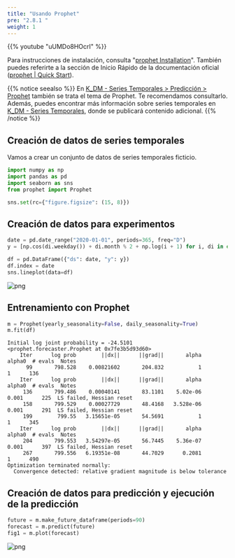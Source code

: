 ```yaml
---
title: "Usando Prophet"
pre: "2.8.1 "
weight: 1
---
```


{{% youtube "uUMDo8HOcrI" %}}

Para instrucciones de instalación, consulta "[prophet Installation](https://facebook.github.io/prophet/docs/installation.html)". También puedes referirte a la sección de Inicio Rápido de la documentación oficial ([prophet | Quick Start](https://facebook.github.io/prophet/docs/quick_start.html)).

{{% notice seealso %}}
En [K_DM - Series Temporales > Predicción > Prophet](https://k-dm.work/ja/timeseries/forecast/001-prophet/) también se trata el tema de Prophet. Te recomendamos consultarlo. Además, puedes encontrar más información sobre series temporales en [K_DM - Series Temporales](https://k-dm.work/ja/timeseries/), donde se publicará contenido adicional. 
{{% /notice %}}

## Creación de datos de series temporales
Vamos a crear un conjunto de datos de series temporales ficticio.


```python
import numpy as np
import pandas as pd
import seaborn as sns
from prophet import Prophet

sns.set(rc={"figure.figsize": (15, 8)})
```

## Creación de datos para experimentos


```python
date = pd.date_range("2020-01-01", periods=365, freq="D")
y = [np.cos(di.weekday()) + di.month % 2 + np.log(i + 1) for i, di in enumerate(date)]

df = pd.DataFrame({"ds": date, "y": y})
df.index = date
sns.lineplot(data=df)
```

    
![png](/images/basic/timeseries/prophet_files/prophet_3_1.png)
    

## Entrenamiento con Prophet


```python
m = Prophet(yearly_seasonality=False, daily_seasonality=True)
m.fit(df)
```

    Initial log joint probability = -24.5101
    <prophet.forecaster.Prophet at 0x7fe3b5d93d60>
        Iter      log prob        ||dx||      ||grad||       alpha      alpha0  # evals  Notes 
          99       798.528    0.00821602       204.832           1           1      136   
        Iter      log prob        ||dx||      ||grad||       alpha      alpha0  # evals  Notes 
         136       799.486    0.00040141       83.1101    5.02e-06       0.001      225  LS failed, Hessian reset 
         158       799.529    0.00027729       48.4168   3.528e-06       0.001      291  LS failed, Hessian reset 
         199        799.55   3.15651e-05       54.5691           1           1      345   
        Iter      log prob        ||dx||      ||grad||       alpha      alpha0  # evals  Notes 
         204       799.553   3.54297e-05       56.7445    5.36e-07       0.001      397  LS failed, Hessian reset 
         267       799.556   6.19351e-08       44.7029      0.2081           1      490   
    Optimization terminated normally: 
      Convergence detected: relative gradient magnitude is below tolerance


## Creación de datos para predicción y ejecución de la predicción

```python
future = m.make_future_dataframe(periods=90)
forecast = m.predict(future)
fig1 = m.plot(forecast)
```


    
![png](/images/basic/timeseries/prophet_files/prophet_8_0.png)
    

